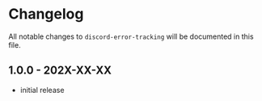 # Changelog

All notable changes to `discord-error-tracking` will be documented in this file.

## 1.0.0 - 202X-XX-XX

- initial release

